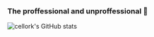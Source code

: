 ### The proffessional and unproffessional 🙂

![cellork's GitHub stats](https://github-readme-stats-new-ten.vercel.app/api?username=cellork&show_icons=true&theme=github_dark)

<!--
**cellork/cellork** is a ✨ _special_ ✨ repository because its `README.md` (this file) appears on your GitHub profile.

Here are some ideas to get you started:

- 🔭 I’m currently working on ...
- 🌱 I’m currently learning ...
- 👯 I’m looking to collaborate on ...
- 🤔 I’m looking for help with ...
- 💬 Ask me about ...
- 📫 How to reach me: ...
- 😄 Pronouns: ...
- ⚡ Fun fact: ...
-->
